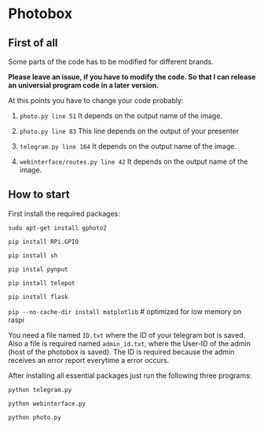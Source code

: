 # Photobox

## First of all
Some parts of the code has to be modified for different brands.

__Please leave an issue, if you have to modify the code. So that I can release an
universial program code in a later version.__

At this points you have to change your code probably:

1. `photo.py line 51`
It depends on the output name of the image.

2. `photo.py line 83`
This line depends on the output of your presenter

3. `telegram.py line 164`
It depends on the output name of the image.

4. `webinterface/routes.py line 42`
It depends on the output name of the image.

## How to start
First install the required packages:

`sudo apt-get install gphoto2`

`pip install RPi.GPIO`

`pip install sh`

`pip instal pynput`

`pip install telepot`

`pip install flask`

`pip --no-cache-dir install matplotlib`   # optimized for low memory on raspi

You need a file named `ID.txt` where the ID of your telegram bot is saved.
Also a file is required named `admin_id.txt`, where the User-ID of the admin
(host of the photobox is saved). The ID is required because the admin receives
an error report everytime a error occurs.

After installing all essential packages just run the following three programs:

`python telegram.py`

`python webinterface.py`

`python photo.py`
